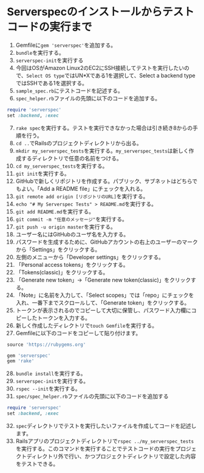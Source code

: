 # Serverspecのインストールからテストコードの実行まで
1. Gemfileに`gem 'serverspec'`を追加する。
2. `bundle`を実行する。
3. `serverspec-init`を実行する
4. 今回はOSがAmazon Linux2のEC2にSSH接続してテストを実行したいので、`Select OS type`ではUN*Xである1を選択して、Select a backend typeではSSHである1を選択する。
5. `sample_spec.rb`にテストコードを記述する。
6. `spec_helper.rb`ファイルの先頭に以下のコードを追加する。

```ruby
require 'serverspec'
set :backend, :exec
```
7. `rake spec`を実行する。テストを実行できなかった場合は引き続き8からの手順を行う。
8. `cd ..`でRailsのプロジェクトディレクトリから出る。
9. `mkdir my_serverspec_tests`を実行する。`my_serverspec_tests`は新しく作成するディレクトリで任意の名前をつける。
10. `cd my_serverspec_tests`を実行する。
11. `git init`を実行する。
12. GitHubで新しくリポジトリを作成する。パブリック、サブネットはどちらでもよい。「Add a README file」にチェックを入れる。
13. `git remote add origin [リポジトリのURL]`を実行する。
14. `echo "# My Serverspec Tests" > README.md`を実行する。
15. `git add README.md`を実行する。
16. `git commit -m "任意のメッセージ"`を実行する。
17. `git push -u origin master`を実行する。
18. ユーザー名にはGitHubのユーザ名を入力する。
19. パスワードを生成するために、GitHubアカウントの右上のユーザーのマークから「Settings」をクリックする。
20. 左側のメニューから「Developer settings」をクリックする。
21. 「Personal access tokens」をクリックする。
22. 「Tokens(classic)」をクリックする。
23. 「Generate new token」→「Generate new token(classic)」をクリックする。
24. 「Note」に名前を入力して、「Select scopes」では「repo」にチェックを入れ、一番下までスクロールして、「Generate token」をクリックする。
25. トークンが表示されるのでコピーして大切に保管し、パスワード入力欄にコピーしたトークンを入力する。
26. 新しく作成したディレクトリで`touch Gemfile`を実行する。
27. Gemfileに以下のコードをコピーして貼り付けます。

```ruby
source 'https://rubygems.org'

gem 'serverspec'
gem 'rake'
```
28. `bundle install`を実行する。
29. `serverspec-init`を実行する。
30. `rspec --init`を実行する。
31. `spec/spec_helper.rb`ファイルの先頭に以下のコードを追加する

```ruby
require 'serverspec'
set :backend, :exec
```
32. `spec`ディレクトリでテストを実行したいファイルを作成してコードを記述します。
33. Railsアプリのプロジェクトディレクトリで`rspec ../my_serverspec_tests`を実行する。このコマンドを実行することでテストコードの実行をプロジェクトディレクトリ外で行い、かつプロジェクトディレクトリで設定した内容をテストできる。
